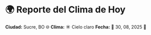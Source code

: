 # 🌍 Reporte del Clima de Hoy

**Ciudad:** Sucre, BO 🌐
**Clima:** ☀️ Cielo claro
**Fecha:** 📅 30, 08, 2025 🚀
